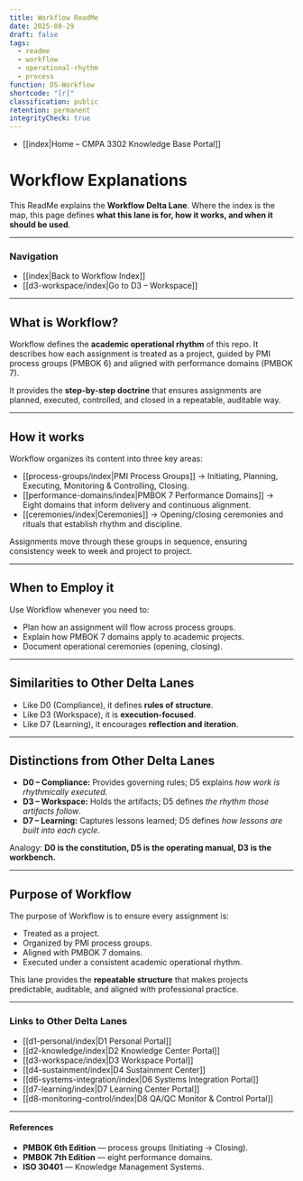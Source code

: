```yaml
---
title: Workflow ReadMe
date: 2025-08-29
draft: false
tags:
  - readme
  - workflow
  - operational-rhythm
  - process
function: D5-Workflow
shortcode: "[r]"
classification: public
retention: permanent
integrityCheck: true
---
```

- [[index|Home – CMPA 3302 Knowledge Base Portal]]
# Workflow Explanations

This ReadMe explains the **Workflow Delta Lane**. Where the index is the map, this page defines **what this lane is for, how it works, and when it should be used**.  

---
### Navigation

- [[index|Back to Workflow Index]]  
- [[d3-workspace/index|Go to D3 – Workspace]]  

---

## What is Workflow?

Workflow defines the **academic operational rhythm** of this repo. It describes how each assignment is treated as a project, guided by PMI process groups (PMBOK 6) and aligned with performance domains (PMBOK 7).  

It provides the **step-by-step doctrine** that ensures assignments are planned, executed, controlled, and closed in a repeatable, auditable way.  

---

## How it works

Workflow organizes its content into three key areas:  

- [[process-groups/index|PMI Process Groups]] → Initiating, Planning, Executing, Monitoring & Controlling, Closing.  
- [[performance-domains/index|PMBOK 7 Performance Domains]] → Eight domains that inform delivery and continuous alignment.  
- [[ceremonies/index|Ceremonies]] → Opening/closing ceremonies and rituals that establish rhythm and discipline.  

Assignments move through these groups in sequence, ensuring consistency week to week and project to project.

---

## When to Employ it

Use Workflow whenever you need to:  
- Plan how an assignment will flow across process groups.  
- Explain how PMBOK 7 domains apply to academic projects.  
- Document operational ceremonies (opening, closing).  

---

## Similarities to Other Delta Lanes

- Like D0 (Compliance), it defines **rules of structure**.  
- Like D3 (Workspace), it is **execution-focused**.  
- Like D7 (Learning), it encourages **reflection and iteration**.  

---

## Distinctions from Other Delta Lanes

- **D0 – Compliance:** Provides governing rules; D5 explains *how work is rhythmically executed*.  
- **D3 – Workspace:** Holds the artifacts; D5 defines *the rhythm those artifacts follow*.  
- **D7 – Learning:** Captures lessons learned; D5 defines *how lessons are built into each cycle*.  

Analogy: **D0 is the constitution, D5 is the operating manual, D3 is the workbench.**

---

## Purpose of Workflow

The purpose of Workflow is to ensure every assignment is:  
- Treated as a project.  
- Organized by PMI process groups.  
- Aligned with PMBOK 7 domains.  
- Executed under a consistent academic operational rhythm.  

This lane provides the **repeatable structure** that makes projects predictable, auditable, and aligned with professional practice.  

---
### Links to Other Delta Lanes  

- [[d1-personal/index|D1 Personal Portal]]  
- [[d2-knowledge/index|D2 Knowledge Center Portal]]
- [[d3-workspace/index|D3 Workspace Portal]] 
- [[d4-sustainment/index|D4 Sustainment Center]]  
- [[d6-systems-integration/index|D6 Systems Integration Portal]]  
- [[d7-learning/index|D7 Learning Center Portal]]  
- [[d8-monitoring-control/index|D8 QA/QC Monitor & Control Portal]]  

---
#### **References**  

- **PMBOK 6th Edition** — process groups (Initiating → Closing).  
- **PMBOK 7th Edition** — eight performance domains.  
- **ISO 30401** — Knowledge Management Systems.  
